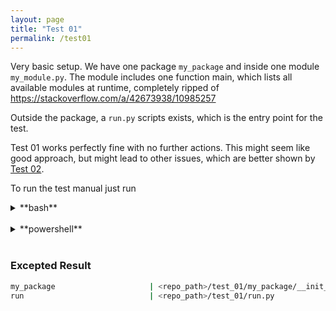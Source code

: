 ```yaml
---
layout: page
title: "Test 01"
permalink: /test01
---
```


Very basic setup. We have one package `my_package` and inside one module
`my_module.py`. The module includes one function main, which lists all available
modules at runtime, completely ripped of <https://stackoverflow.com/a/42673938/10985257>

Outside the package, a `run.py` scripts exists, which is the entry point for the test.

Test 01 works perfectly fine with no further actions. This might seem like good
approach, but might lead to other issues, which are better shown by [Test 02](#test-02).

To run the test manual just run

<details><summary markdown="span">**bash**</summary>
```bash
cd test_01
python run.py | Select-String $USER
```
</details>
<br/>

<details><summary markdown="span">**powershell**</summary>
```bash
cd test_01
python run.py | Select-String $env:username
```
</details>
<br/>

### Excepted Result

```bash
my_package                     | <repo_path>/test_01/my_package/__init__.py
run                            | <repo_path>/test_01/run.py
```
